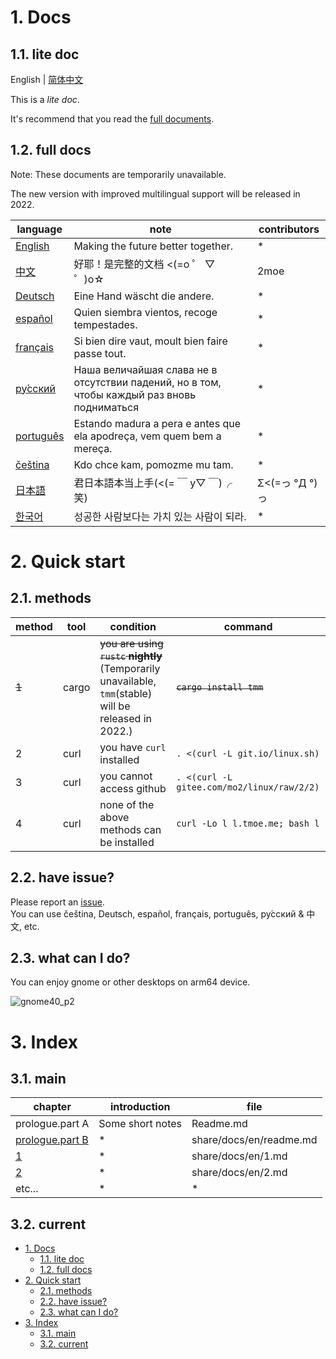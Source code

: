 # 1. Docs

## 1.1. lite doc

English | [简体中文](./share/docs/zh/lite.md)

This is a _lite doc_.

It's recommend that you read the [full documents](./share/docs/readme.md).

## 1.2. full docs

Note: These documents are temporarily unavailable.

The new version with improved multilingual support will be released in 2022.

| language                               | note                                                                                                           | contributors   |
| -------------------------------------- | -------------------------------------------------------------------------------------------------------------- | -------------- |
| [English](./share/docs/en/readme.md)   | Making the future better together.                                                                             | \*             |
| [中文](./share/docs/zh/readme.md)      | 好耶！是完整的文档 <(=o ゜ ▽ ゜)o☆ <!-- 你好，謝謝，小籠包，再見 -->                                           | 2moe           |
| [Deutsch](./share/docs/de/readme.md)   | Eine Hand wäscht die andere. <!-- nicht verfügbar -->                                                          | \*             |
| [español](./share/docs/es/readme.md)   | Quien siembra vientos, recoge tempestades. <!-- no disponible-->                                               | \*             |
| [français](./share/docs/fr/readme.md)  | Si bien dire vaut, moult bien faire passe tout. <!-- non disponible -->                                        | \*             |
| [ру́сский](./share/docs/ru/readme.md)   | Наша величайшая слава не в отсутствии падений, но в том, чтобы каждый раз вновь подниматься<!-- недоступен --> | \*             |
| [português](./share/docs/pt/readme.md) | Estando madura a pera e antes que ela apodreça, vem quem bem a mereça. <!-- não disponível   -->               | \*             |
| [čeština](./share/docs/cs/readme.md)   | Kdo chce kam, pomozme mu tam.<!-- není dostupný -->                                                            | \*             |
| [日本語](./share/docs/ja/readme.md)    | 君日本語本当上手(<(= ￣ y▽ ￣)╭ 笑)                                                                            | Σ<(=っ °Д °)っ |
| [한국어](./share/docs/ko/readme.md)    | 성공한 사람보다는 가치 있는 사람이 되라.                                                                       | \*             |

<!-- | [繁體/正體中文](./share/docs/zh_TW/readme.md)  | ~~這裡面有很多“好康”的東西~~        | \*             | -->

# 2. Quick start

## 2.1. methods

| method | tool  | condition                                                                                                | command                                    |
| ------ | ----- | -------------------------------------------------------------------------------------------------------- | ------------------------------------------ |
| ~~1~~  | cargo | ~~you are using `rustc` **nightly**~~ (Temporarily unavailable, `tmm`(stable) will be released in 2022.) | ~~`cargo install tmm`~~                    |
| 2      | curl  | you have `curl` installed                                                                                | `. <(curl -L git.io/linux.sh)`             |
| 3      | curl  | you cannot access github                                                                                 | `. <(curl -L gitee.com/mo2/linux/raw/2/2)` |
| 4      | curl  | none of the above methods can be installed                                                               | `curl -Lo l l.tmoe.me; bash l`             |

<!-- | 1      | cargo | you have `cargo` installed        | `cargo install tmoe`            | -->

## 2.2. have issue?

Please report an [issue](https://github.com/2moe/tmoe-linux/issues/new/choose).  
You can use čeština, Deutsch, español, français, português, ру́сский & 中文, etc.

## 2.3. what can I do?

You can enjoy gnome or other desktops on arm64 device.

![gnome40_p2](https://images.gitee.com/uploads/images/2021/0806/224423_fa8285a5_5617340.png "Screenshot_20210806-222714.png")

# 3. Index

## 3.1. main

| chapter                                      | introduction     | file                    |
| -------------------------------------------- | ---------------- | ----------------------- |
| prologue.part A                              | Some short notes | Readme.md               |
| [prologue.part B](./share/docs/en/readme.md) | \*               | share/docs/en/readme.md |
| [1](./share/docs/en/1.md)                    | \*               | share/docs/en/1.md      |
| [2](./share/docs/en/2.md)                    | \*               | share/docs/en/2.md      |
| etc...                                       | \*               | \*                      |

## 3.2. current

- [1. Docs](#1-docs)
  - [1.1. lite doc](#11-lite-doc)
  - [1.2. full docs](#12-full-docs)
- [2. Quick start](#2-quick-start)
  - [2.1. methods](#21-methods)
  - [2.2. have issue?](#22-have-issue)
  - [2.3. what can I do?](#23-what-can-i-do)
- [3. Index](#3-index)
  - [3.1. main](#31-main)
  - [3.2. current](#32-current)
